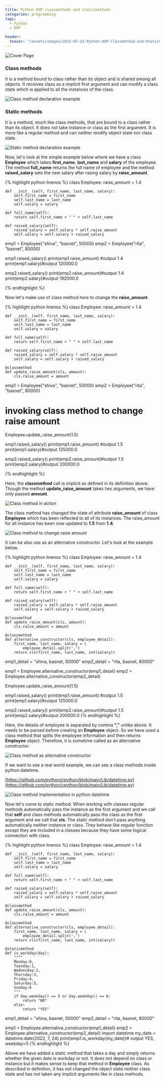 ```yaml
---
title: Python OOP classmethods and staticmethods
categories: programming
tags:
  - Python
  - OOP

header:
  teaser: "/assets/images/2022-07-23-Python-OOP-Classmethod-and-Staticmethod/staticmethod-and-classmethod.png"
---
```


![Cover Page](/assets/images/2022-07-23-Python-OOP-Classmethod-and-Staticmethod/staticmethod-and-classmethod.png)

### Class methods
It is a method bound to class rather than its object and is shared among all objects.  It receives class as a implicit first argument and can modify a class state which is applied to all the instances of the class.

![Class method declaration example](/assets/images/2022-07-23-Python-OOP-Classmethod-and-Staticmethod/classmethods.png)


### Static methods
It is a method, much like class methods, that are bound to a class rather than its object. It does not take instance or class as the first argument. It is more like a regular method and can neither modify object state nor class state.

![Static method declaration example](/assets/images/2022-07-23-Python-OOP-Classmethod-and-Staticmethod/staticmethod.png)

Now, let's look at the simple example below where we have a class **Employee** which takes **first_name**, **last_name** and **salary** of the employee. The method **full_name** returns the full name of employee and the method **raised_salary** sets the new salary after rasing salary by **raise_amount**.

{% highlight python linenos %}
class Employee:
    raise_amount = 1.4

    def __init__(self, first_name, last_name, salary):
        self.first_name = first_name
        self.last_name = last_name
        self.salary = salary

    def full_name(self):
        return self.first_name + " " + self.last_name

    def raised_salary(self):
        raised_salary = self.salary * self.raise_amount
        self.salary = self.salary + raised_salary

emp1 = Employee("shiva", "basnet", 50000)
emp2 = Employee("rita", "basnet", 80000)

emp1.raised_salary()
print(emp1.raise_amount) #output 1.4
print(emp1.salary)#output  120000.0

emp2.raised_salary()
print(emp2.raise_amount)#output 1.4
print(emp2.salary)#output 192000.0

{% endhighlight %}

Now let's make use of class method here to change the **raise_amount**.

{% highlight python linenos %}
class Employee:
    raise_amount = 1.4

    def __init__(self, first_name, last_name, salary):
        self.first_name = first_name
        self.last_name = last_name
        self.salary = salary

    def full_name(self):
        return self.first_name + " " + self.last_name

    def raised_salary(self):
        raised_salary = self.salary * self.raise_amount
        self.salary = self.salary + raised_salary

    @classmethod
    def update_raise_amount(cls, amount):
        cls.raise_amount = amount

emp1 = Employee("shiva", "basnet", 50000)
emp2 = Employee("rita", "basnet", 80000)

# invoking class method to change raise amount
Employee.update_raise_amount(1.5)

emp1.raised_salary()
print(emp1.raise_amount) #output 1.5
print(emp1.salary)#output  125000.0

emp2.raised_salary()
print(emp2.raise_amount)#output 1.5
print(emp2.salary)#output 200000.0

{% endhighlight %}

Here, the **classmethod** call is implicit as defined in its definition above. Though the method **update_raise_amount** takes two arguments, we have only passed **amount**.

![Class method in action](/assets/images/2022-07-23-Python-OOP-Classmethod-and-Staticmethod/cls-method-example1.png)

The class method has changed the state of attribute **raise_amount** of class **Employee** which has been reflected to all of its instances. The raise_amount for all instance has been now updated to **1.5** from **1.4**.

![Class method to change raise amount](/assets/images/2022-07-23-Python-OOP-Classmethod-and-Staticmethod/cls-method-exmp2.png)

It can be also use as an alternative constructor. Let's look at the example below.

{% highlight python linenos %}
class Employee:
    raise_amount = 1.4

    def __init__(self, first_name, last_name, salary):
        self.first_name = first_name
        self.last_name = last_name
        self.salary = salary

    def full_name(self):
        return self.first_name + " " + self.last_name

    def raised_salary(self):
        raised_salary = self.salary * self.raise_amount
        self.salary = self.salary + raised_salary

    @classmethod
    def update_raise_amount(cls, amount):
        cls.raise_amount = amount

    @classmethod
    def alternative_constructor(cls, employee_detail):
        first_name, last_name, salary = \
            employee_detail.split(',')
        return cls(first_name, last_name, int(salary))


emp1_detail = "shiva, basnet, 50000"
emp2_detail = "rita, basnet, 80000"

emp1 = Employee.alternative_constructor(emp1_detail)
emp2 = Employee.alternative_constructor(emp2_detail)

Employee.update_raise_amount(1.5)

emp1.raised_salary()
print(emp1.raise_amount) #output 1.5
print(emp1.salary)#output  125000.0

emp2.raised_salary()
print(emp2.raise_amount)#output 1.5
print(emp2.salary)#output 200000.0
{% endhighlight %}

Here, the details of employee is separated by comma **","** unlike above. It needs to be parsed before creating an **Employee** object. So we have used a class method that splits the employee information and then returns **Employee** object. Therefore, it is sometime called as an alternative constructor.

![Class method as alternative constructor](/assets/images/2022-07-23-Python-OOP-Classmethod-and-Staticmethod/cls-method-exmp3.png)

If we want to see a real world example, we can see a class methods inside python datetime.

[https://github.com/python/cpython/blob/main/Lib/datetime.py](https://github.com/python/cpython/blob/main/Lib/datetime.py)

![Class method implementation in python datetime](/assets/images/2022-07-23-Python-OOP-Classmethod-and-Staticmethod/date-time.png)

Now let's come to static method. When working with classes regular methods automatically pass the instance as the first argument and we call that **self** and class methods automatically pass the class as the first argument and we call that **cls**. The static method don't pass anything automatically neither instance or class. They behave like regular function except they are included in a classes because they have some logical connection with class.

{% highlight python linenos %}
class Employee:
    raise_amount = 1.4

    def __init__(self, first_name, last_name, salary):
        self.first_name = first_name
        self.last_name = last_name
        self.salary = salary

    def full_name(self):
        return self.first_name + " " + self.last_name

    def raised_salary(self):
        raised_salary = self.salary * self.raise_amount
        self.salary = self.salary + raised_salary

    @classmethod
    def update_raise_amount(cls, amount):
        cls.raise_amount = amount

    @classmethod
    def alternative_constructor(cls, employee_detail):
        first_name, last_name, salary = \
            employee_detail.split(',')
        return cls(first_name, last_name, int(salary))

    @staticmethod
    def is_workday(day):
        """"
        Monday:0,
        Tuesday:1,
        Wednesday:2,
        Thursday:3,
        Friday:4,
        Saturday:5,
        Sunday:6
        """
        if day.weekday() == 5 or day.weekday() == 6:
            return "NO"
        else:
            return "YES"

emp1_detail = "shiva, basnet, 50000"
emp2_detail = "rita, basnet, 80000"

emp1 = Employee.alternative_constructor(emp1_detail)
emp2 = Employee.alternative_constructor(emp2_detail)
import datetime
my_date = datetime.date(2022, 7, 24)
print(emp1.is_workday(my_date))# output YES, weekday=5
{% endhighlight %}

Above we have added a static method that takes a day and simply returns whether the given date is workday or not. It does not depend on class or instance but it makes sense to keep that method in **Employee** class. As described in definition, it has not changed the object state neither class state and has not taken any implicit arguments like in class methods.
